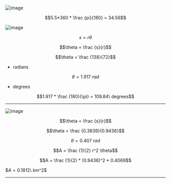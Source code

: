![image](https://github.com/user-attachments/assets/0f04e0b1-4797-4e0d-82b3-04d54e6e83bd)

$$5.5*360 * \frac {pi}{180} = 34.56$$

![image](https://github.com/user-attachments/assets/f13943b4-a82e-4456-b81a-bf12a1dab353)

$$s = r \theta$$

$$\theta = \frac {s}{r}$$

$$\theta = \frac {138}{72}$$

* radians

$$\theta = 1.917\ rad$$

* degrees

$$1.917 * \frac {180}{\pi} = 109.84\ degrees$$

***

![image](https://github.com/user-attachments/assets/d488eb04-685e-405d-93a7-09e7aa4617fc)

$$\theta = \frac {s}{r}$$

$$\theta = \frac {0.3839}{0.9436}$$

$$\theta = 0.407\ rad$$

$$A = \frac {1}{2} r^2 \theta$$

$$A = \frac {1}{2} * (0.9436)^2 * 0.4069$$

$$A = 0.1812$\ km^2$

***

